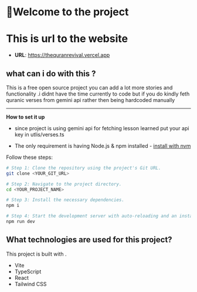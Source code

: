 # 👋Welcome to the project

#  This is url to the website 
-  **URL**: https://thequranrevival.vercel.app

## what can i do with this ?
This is a free open source project you can add a lot more stories and functionality .i didnt have the time currently to code but if you do kindly feth quranic verses from gemini api rather then being hardcoded manually 


-------
**How to set it up** 
- since project is using gemini api for fetching lesson learned put your api key in utlis/verses.ts

- The only requirement is having Node.js & npm installed - [install with nvm](https://github.com/nvm-sh/nvm#installing-and-updating)

Follow these steps:

```sh
# Step 1: Clone the repository using the project's Git URL.
git clone <YOUR_GIT_URL>

# Step 2: Navigate to the project directory.
cd <YOUR_PROJECT_NAME>

# Step 3: Install the necessary dependencies.
npm i

# Step 4: Start the development server with auto-reloading and an instant preview.
npm run dev
```

## What technologies are used for this project?

This project is built with .

- Vite
- TypeScript
- React
- Tailwind CSS